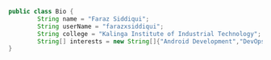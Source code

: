 ```java
public class Bio {
        String name = "Faraz Siddiqui";
        String userName = "farazxsiddiqui";
        String college = "Kalinga Institute of Industrial Technology";
        String[] interests = new String[]{"Android Development","DevOps","Open Source"};
}

```


<!---
farazxsiddiqui/farazxsiddiqui is a ✨ special ✨ repository because its `README.md` (this file) appears on your GitHub profile.
You can click the Preview link to take a look at your changes.
--->



